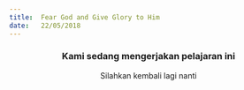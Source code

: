 ```yaml
---
title:  Fear God and Give Glory to Him
date:   22/05/2018
---
```


### <center>Kami sedang mengerjakan pelajaran ini</center>
<center>Silahkan kembali lagi nanti</center>